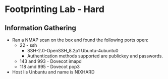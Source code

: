 
# Footprinting Lab - Hard

## Information Gathering

* Ran a NMAP scan on the box and found the following ports open:
  * 22 - ssh
    * SSH-2.0-OpenSSH_8.2p1 Ubuntu-4ubuntu0
    * Authentication methods supported are publickey and passwords.
  * 143 and 993 - Dovecot imapd
  * 118 amd 995 - Dovecot pop3
* Host Iis Unbuntu and name is NIXHARD
